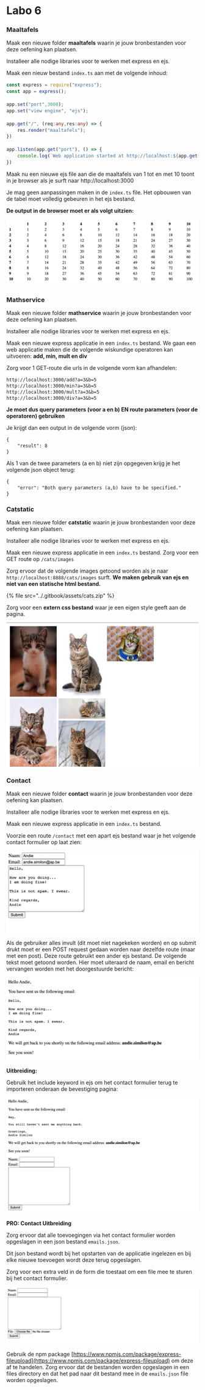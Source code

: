# Labo 6

### Maaltafels

Maak een nieuwe folder **maaltafels** waarin je jouw bronbestanden voor deze oefening kan plaatsen.

Installeer alle nodige libraries voor te werken met express en ejs.

Maak een nieuw bestand `index.ts` aan met de volgende inhoud:

```typescript
const express = require("express");
const app = express();

app.set("port",3000);
app.set("view engine", "ejs");

app.get("/", (req:any,res:any) => {
    res.render("maaltafels");
})

app.listen(app.get("port"), () => {
    console.log(`Web application started at http://localhost:${app.get("port")}`)
})
```

Maak nu een nieuwe ejs file aan die de maaltafels van 1 tot en met 10 toont in je browser als je surft naar http://localhost:3000&#x20;

Je mag geen aanpassingen maken in de `index.ts` file. Het opbouwen van de tabel moet volledig gebeuren in het ejs bestand.

**De output in de browser moet er als volgt uitzien:**

![](<../.gitbook/assets/Screenshot 2022-03-21 at 15.27.43.png>)

### Mathservice

Maak een nieuwe folder **mathservice** waarin je jouw bronbestanden voor deze oefening kan plaatsen.

Installeer alle nodige libraries voor te werken met express en ejs.

Maak een nieuwe express applicatie in een `index.ts` bestand. We gaan een web applicatie maken die de volgende wiskundige operatoren kan uitvoeren: **add, min, mult en div**&#x20;

Zorg voor 1 GET-route die urls in de volgende vorm kan afhandelen:

```
http://localhost:3000/add?a=3&b=5
http://localhost:3000/min?a=3&b=5
http://localhost:3000/mult?a=3&b=5
http://localhost:3000/div?a=3&b=5
```

**Je moet dus query parameters (voor a en b) EN route parameters (voor de operatoren) gebruiken**

Je krijgt dan een output in de volgende vorm (json):

```
{
    "result": 8
}
```

Als 1 van de twee parameters (a en b) niet zijn opgegeven krijg je het volgende json object terug:

```
{
    "error": "Both query parameters (a,b) have to be specified."
}
```

### Catstatic

Maak een nieuwe folder **catstatic** waarin je jouw bronbestanden voor deze oefening kan plaatsen.

Installeer alle nodige libraries voor te werken met express en ejs.

Maak een nieuwe express applicatie in een `index.ts` bestand. Zorg voor een GET route op `/cats/images` &#x20;

Zorg ervoor dat de volgende images getoond worden als je naar `http://localhost:8888/cats/images` surft. **We maken gebruik van ejs en niet van een statische html bestand.**

{% file src="../.gitbook/assets/cats.zip" %}

Zorg voor een **extern css bestand** waar je een eigen style geeft aan de pagina.&#x20;

![](<../.gitbook/assets/Screenshot 2022-03-21 at 20.53.05.png>)

### Contact

Maak een nieuwe folder **contact** waarin je jouw bronbestanden voor deze oefening kan plaatsen.

Installeer alle nodige libraries voor te werken met express en ejs.

Maak een nieuwe express applicatie in een `index.ts` bestand.&#x20;

Voorzie een route `/contact` met een apart ejs bestand waar je het volgende contact formulier op laat zien:

![](<../.gitbook/assets/Screenshot 2022-03-21 at 21.01.23.png>)



Als de gebruiker alles invult (dit moet niet nagekeken worden) en op submit drukt moet er een POST request gedaan worden naar dezelfde route (maar met een post). Deze route gebruikt een ander ejs bestand. De volgende tekst moet getoond worden. Hier moet uiteraard de naam, email en bericht vervangen worden met het doorgestuurde bericht:

![](<../.gitbook/assets/Screenshot 2022-03-21 at 21.00.28.png>)

**Uitbreiding:**

Gebruik het include keyword in ejs om het contact formulier terug te importeren onderaan de bevestiging pagina:

![](<../.gitbook/assets/Screenshot 2022-03-21 at 21.09.28.png>)

**PRO: Contact Uitbreiding**

Zorg ervoor dat alle toevoegingen via het contact formulier worden opgeslagen in een json bestand `emails.json`.&#x20;

Dit json bestand wordt bij het opstarten van de applicatie ingelezen en bij elke  nieuwe toevoegen wordt deze terug opgeslagen.&#x20;

Zorg voor een extra veld in de form die toestaat om een file mee te sturen bij het contact formulier.

![](<../.gitbook/assets/Screenshot 2022-03-28 at 11.28.15.png>)

Gebruik de npm package [https://www.npmjs.com/package/express-fileupload](https://www.npmjs.com/package/express-fileupload) om deze af te handelen. Zorg ervoor dat de bestanden worden opgeslagen in een files directory en dat het pad naar dit bestand mee in de `emails.json` file worden opgeslagen.
